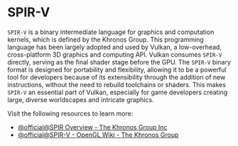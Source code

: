 # SPIR-V

`SPIR-V` is a binary intermediate language for graphics and computation kernels, which is defined by the Khronos Group. This programming language has been largely adopted and used by Vulkan, a low-overhead, cross-platform 3D graphics and computing API. Vulkan consumes `SPIR-V` directly, serving as the final shader stage before the GPU. The `SPIR-V` binary format is designed for portability and flexibility, allowing it to be a powerful tool for developers because of its extensibility through the addition of new instructions, without the need to rebuild toolchains or shaders. This makes `SPIR-V` an essential part of Vulkan, especially for game developers creating large, diverse worldscapes and intricate graphics.

Visit the following resources to learn more:

- [@official@SPIR Overview - The Khronos Group Inc](https://www.khronos.org/spir/)
- [@official@SPIR-V - OpenGL Wiki - The Khronos Group](https://www.khronos.org/opengl/wiki/SPIR-V)
